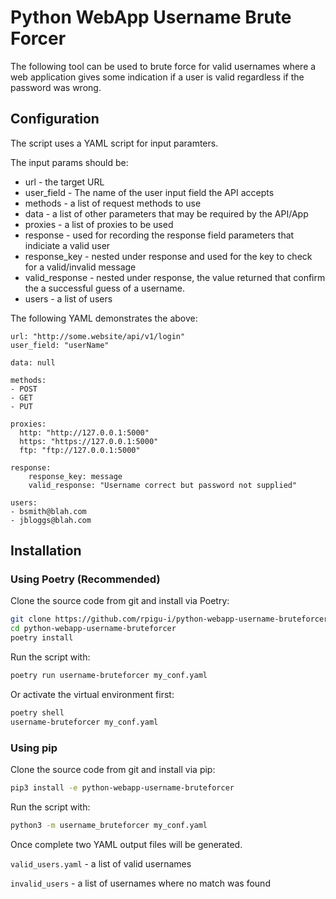 
# Python WebApp Username Brute Forcer


The following tool can be used to brute force for valid usernames
where a web application gives some indication if a user is valid
regardless if the password was wrong.

## Configuration

The script uses a YAML script for input paramters.

The input params should be:

* url - the target URL
* user_field - The name of the user input field the API accepts
* methods - a list of request methods to use
* data - a list of other parameters that may be required by the API/App
* proxies - a list of proxies to be used
* response - used for recording the response field parameters that indiciate a valid user
* response_key - nested under response and used for the key to check for a valid/invalid message
* valid_response - nested under response, the value returned that confirm the a successful guess of a username.
* users - a list of users

The following YAML demonstrates the above:

```
url: "http://some.website/api/v1/login"
user_field: "userName"

data: null

methods:
- POST
- GET
- PUT

proxies:
  http: "http://127.0.0.1:5000"
  https: "https://127.0.0.1:5000"
  ftp: "ftp://127.0.0.1:5000"

response:
    response_key: message
    valid_response: "Username correct but password not supplied"

users:
- bsmith@blah.com
- jbloggs@blah.com

```


## Installation

### Using Poetry (Recommended)

Clone the source code from git and install via Poetry:

```bash
git clone https://github.com/rpigu-i/python-webapp-username-bruteforcer.git
cd python-webapp-username-bruteforcer
poetry install
```

Run the script with:

```bash
poetry run username-bruteforcer my_conf.yaml
```

Or activate the virtual environment first:

```bash
poetry shell
username-bruteforcer my_conf.yaml
```

### Using pip

Clone the source code from git and install via pip:

```bash
pip3 install -e python-webapp-username-bruteforcer
```

Run the script with:

```bash
python3 -m username_bruteforcer my_conf.yaml
```


Once complete two YAML output files will be generated.

`valid_users.yaml` - a list of valid usernames

`invalid_users` - a list of usernames where no match was found
